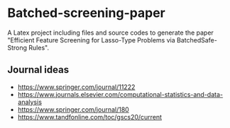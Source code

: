# Batched-screening-paper

A Latex project including files and source codes to generate the paper "Efficient Feature Screening for Lasso-Type Problems via BatchedSafe-Strong Rules".


## Journal ideas

* https://www.springer.com/journal/11222
* https://www.journals.elsevier.com/computational-statistics-and-data-analysis
* https://www.springer.com/journal/180
* https://www.tandfonline.com/toc/gscs20/current
